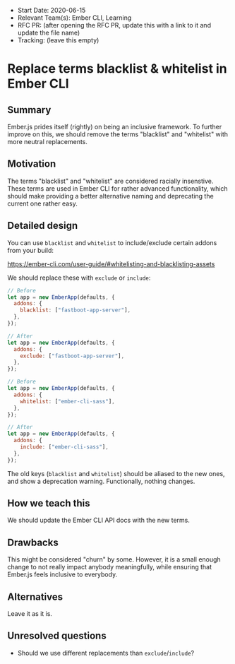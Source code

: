 - Start Date: 2020-06-15
- Relevant Team(s): Ember CLI, Learning
- RFC PR: (after opening the RFC PR, update this with a link to it and update the file name)
- Tracking: (leave this empty)

# Replace terms blacklist & whitelist in Ember CLI

## Summary

Ember.js prides itself (rightly) on being an inclusive framework. To further improve on this, we should remove the terms "blacklist" and "whitelist" with more neutral replacements.

## Motivation

The terms "blacklist" and "whitelist" are considered racially insenstive. These terms are used in Ember CLI for rather advanced functionality, which should make providing a better alternative naming and deprecating the current one rather easy.

## Detailed design

You can use `blacklist` and `whitelist` to include/exclude certain addons from your build:

https://ember-cli.com/user-guide/#whitelisting-and-blacklisting-assets

We should replace these with `exclude` or `include`:

```js
// Before
let app = new EmberApp(defaults, {
  addons: {
    blacklist: ["fastboot-app-server"],
  },
});

// After
let app = new EmberApp(defaults, {
  addons: {
    exclude: ["fastboot-app-server"],
  },
});

// Before
let app = new EmberApp(defaults, {
  addons: {
    whitelist: ["ember-cli-sass"],
  },
});

// After
let app = new EmberApp(defaults, {
  addons: {
    include: ["ember-cli-sass"],
  },
});
```

The old keys (`blacklist` and `whitelist`) should be aliased to the new ones, and show a deprecation warning. Functionally, nothing changes.

## How we teach this

We should update the Ember CLI API docs with the new terms.

## Drawbacks

This might be considered "churn" by some. However, it is a small enough change to not really impact anybody meaningfully, while ensuring that Ember.js feels inclusive to everybody.

## Alternatives

Leave it as it is.

## Unresolved questions

- Should we use different replacements than `exclude`/`include`?

